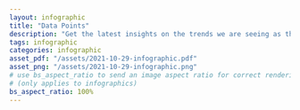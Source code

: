 ```yaml
---
layout: infographic
title: "Data Points"
description: "Get the latest insights on the trends we are seeing as the global education sector responds to and recovers from COVID-19."
tags: infographic
categories: infographic
asset_pdf: "/assets/2021-10-29-infographic.pdf"
asset_png: "/assets/2021-10-29-infographic.png"
# use bs_aspect_ratio to send an image aspect ratio for correct rendering. 100% (1:1) will be assumed if this is missing
# (only applies to infographics)
bs_aspect_ratio: 100%
---
```

